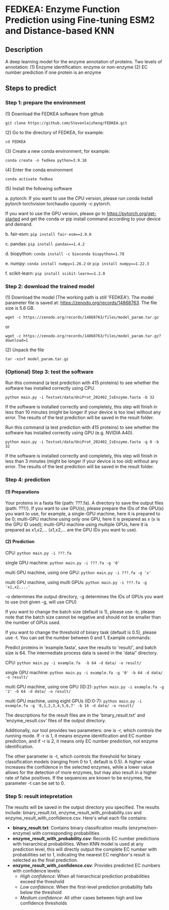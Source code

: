 # FEDKEA: Enzyme Function Prediction using Fine-tuning ESM2 and Distance-based KNN
## Description
A deep learning model for the enzyme annotation of proteins.
Two levels of annotation:
(1) Enzyme identification: enzyme or non-enzyme
(2) EC number prediction if one protein is an enzyme
## Steps to predict
### Step 1: prepare the environment
(1) Download the FEDKEA software from github

``git clone https://github.com/Stevenleizheng/FEDKEA.git``

(2) Go to the directory of FEDKEA, for example:

``cd FEDKEA`` 

(3) Create a new conda environment, for example:

``conda create -n fedkea python=3.9.18``

(4) Enter the conda environment

``conda activate fedkea``

(5) Install the following software

a. pytorch:
If you want to use the CPU version, please run conda install pytorch torchvision torchaudio cpuonly -c pytorch.

If you want to use the GPU version, please go to https://pytorch.org/get-started and get the conda or pip install command according to your device and demand.

b. fair-esm: ``pip install fair-esm==2.0.0``

c. pandas: ``pip install pandas==1.4.2``

d. biopython: ``conda install -c bioconda biopython=1.78``

e. numpy: ``conda install numpy=1.26.2`` or ``pip install numpy==1.22.3``

f. scikit-learn: ``pip install scikit-learn==1.2.0``

### Step 2: download the trained model
(1) Download the model (The working path is still 'FEDKEA'). The model parameter file is saved at: https://zenodo.org/records/14868763. The file size is 5.6 GB.

``wget -c https://zenodo.org/records/14868763/files/model_param.tar.gz``

or

``wget -c https://zenodo.org/records/14868763/files/model_param.tar.gz?download=1``

(2) Unpack the file

``tar -xzvf model_param.tar.gz``

### (Optional) Step 3: test the software
Run this command (a test prediction with 415 proteins) to see whether the software has installed correctly using CPU.

``python main.py -i Testset/data/UniProt_202402_IsEnzyme.fasta -b 32``

If the software is installed correctly and completely, this step will finish in less than 10 minutes (might be longer if your device is too low) without any error. The results of the test prediction will be saved in the result folder.

Run this command (a test prediction with 415 proteins) to see whether the software has installed correctly using GPU (e.g. NVIDIA A40).

``python main.py -i Testset/data/UniProt_202402_IsEnzyme.fasta -g 0 -b 32``

If the software is installed correctly and completely, this step will finish in less than 3 minutes (might be longer if your device is too old) without any error. The results of the test prediction will be saved in the result folder.

### Step 4: prediction
#### (1) Preparations
Your proteins in a fasta file (path: ???.fa).
A directory to save the output files (path: ???/).
If you want to use GPU(s), please prepare the IDs of the GPU(s) you want to use, for example, a single-GPU machine, here it is prepared to be 0; multi-GPU machine using only one GPU, here it is prepared as x (x is the GPU ID used); multi-GPU machine using multiple GPUs, here it is prepared as x1,x2,... (x1,x2,... are the GPU IDs you want to use).

#### (2) Prediction

CPU: ``python main.py -i ???.fa ``

single GPU machine: ``python main.py -i ???.fa -g '0'``

multi GPU machine, using one GPU: ``python main.py -i ???.fa -g 'x'``

multi GPU machine, using multi GPUs: ``python main.py -i ???.fa -g 'x1,x2,...'``

-o determines the output directory, -g determines the IDs of GPUs you want to use (not given -g, will use CPU)

If you want to change the batch size (default is 1), please use -b, please note that the batch size cannot be negative and should not be smaller than the number of GPUs used.

If you want to change the threshold of binary task (default is 0.5), please use -t. You can set the number between 0 and 1.
Example commands:

Predict proteins in 'example.fasta', save the results to 'result/', and batch size is 64. The intermediate process data is saved in the 'data/' directory.

CPU: ``python main.py -i example.fa  -b 64 -d data/ -o result/``

single GPU machine: ``python main.py -i example.fa -g '0' -b 64 -d data/ -o result/``

multi GPU machine, using one GPU (ID:2): ``python main.py -i example.fa -g '2' -b 64 -d data/ -o result/`` 
 
multi GPU machine, using eight GPUs (ID:0-7): ``python main.py -i example.fa -g '0,1,2,3,4,5,6,7' -b 16 -d data/ -o result/`` 

The descriptions for the result files are in the 'binary_result.txt' and 'enzyme_result.csv' files of the output directory.

Additionally, our tool provides two parameters: one is -r, which controls the running mode. If -r is 1, it means enzyme identification and EC number prediction, and if -r is 2, it means only EC number prediction, not enzyme identification.

The other parameter is -t, which controls the threshold for binary classification models (ranging from 0 to 1, default is 0.5). A higher value increases the confidence in the selected enzymes, while a lower value allows for the detection of more enzymes, but may also result in a higher rate of false positives. If the sequences are known to be enzymes, the parameter -t can be set to 0.

### Step 5: result intepretation
The results will be saved in the output directory you specified. The results include: binary_result.txt, enzyme_result_with_probability.csv and enzyme_result_with_confidence.csv. 
Here's what each file contains:
- **binary_result.txt**: Contains binary classification results (enzyme/non-enzyme) with corresponding probabilities
- **enzyme_result_with_probability.csv**: Records EC number predictions with hierarchical probabilities. When KNN model is used at any prediction level, this will directly output the complete EC number with probabilities set to 1, indicating the nearest EC neighbor's result is selected as the final prediction.
- **enzyme_result_with_confidence.csv**: Provides predicted EC numbers with confidence levels:
  - *High confidence*: When all hierarchical prediction probabilities exceed the threshold
  - *Low confidence*: When the first-level prediction probability falls below the threshold
  - *Medium confidence*: All other cases between high and low confidence thresholds
